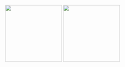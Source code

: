<p align=center>
  <img height=180 src="https://github-readme-stats.vercel.app/api?username=fballiano&theme=dark&show_icons=true" />
  <img height=180 src="https://github-readme-streak-stats.herokuapp.com/?user=fballiano&theme=dark" />
</p>

